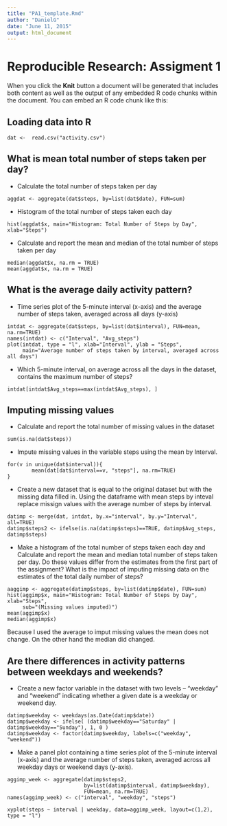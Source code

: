 ```yaml
---
title: "PA1_template.Rmd"
author: "DanielG"
date: "June 11, 2015"
output: html_document
---
```


# Reproducible Research: Assigment 1

When you click the **Knit** button a document will be generated that includes both content as well as the output of any embedded R code chunks within the document. You can embed an R code chunk like this:

## Loading data into R 
```{r, echo=TRUE}
dat <-  read.csv("activity.csv")
```

## What is mean total number of steps taken per day?

- Calculate the total number of steps taken per day

```{r, echo=TRUE}
aggdat <- aggregate(dat$steps, by=list(dat$date), FUN=sum)
```

- Histogram of the total number of steps taken each day

```{r, echo=TRUE}
hist(aggdat$x, main="Histogram: Total Number of Steps by Day", xlab="Steps")
```

- Calculate and report the mean and median of the total number of steps taken per day
```{r, echo=TRUE}
median(aggdat$x, na.rm = TRUE)
mean(aggdat$x, na.rm = TRUE)
```


## What is the average daily activity pattern?

- Time series plot of the 5-minute interval (x-axis) and the average number of steps taken, averaged across all days (y-axis)

```{r, echo=TRUE}
intdat <- aggregate(dat$steps, by=list(dat$interval), FUN=mean, na.rm=TRUE)
names(intdat) <- c("Interval", "Avg_steps")
plot(intdat, type = "l", xlab="Interval", ylab = "Steps", 
     main="Average number of steps taken by interval, averaged across all days")
```

- Which 5-minute interval, on average across all the days in the dataset, contains the maximum number of steps?


```{r, echo=TRUE}
intdat[intdat$Avg_steps==max(intdat$Avg_steps), ]
```

## Imputing missing values

- Calculate and report the total number of missing values in the dataset 

```{r, echo=TRUE}
sum(is.na(dat$steps))
```

- Impute missing values in the variable steps using the mean by Interval. 

```{r, echo=TRUE}
for(v in unique(dat$interval)){
        mean(dat[dat$interval==v, "steps"], na.rm=TRUE)
}
```

- Create a new dataset that is equal to the original dataset but with the missing data filled in. Using the dataframe with mean steps by inteval replace missign values with the average number of steps by interval.

```{r, echo=TRUE}
datimp <- merge(dat, intdat, by.x="interval", by.y="Interval", all=TRUE)
datimp$steps2 <- ifelse(is.na(datimp$steps)==TRUE, datimp$Avg_steps, datimp$steps) 
```

- Make a histogram of the total number of steps taken each day and Calculate and report the mean and median total number of steps taken per day. Do these values differ from the estimates from the first part of the assignment? What is the impact of imputing missing data on the estimates of the total daily number of steps?

```{r, echo=TRUE}
aaggimp <- aggregate(datimp$steps, by=list(datimp$date), FUN=sum)
hist(aggimp$x, main="Histogram: Total Number of Steps by Day", xlab="Steps", 
     sub="(Missing values imputed)")
mean(aggimp$x)
median(aggimp$x)
```

Because I used the average to imput missing values the mean does not change. On the other hand the median did changed.

## Are there differences in activity patterns between weekdays and weekends?

- Create a new factor variable in the dataset with two levels – “weekday” and “weekend” indicating whether a given date is a weekday or weekend day.

```{r, echo=TRUE}
datimp$weekday <- weekdays(as.Date(datimp$date))
datimp$weekday <- ifelse( (datimp$weekday=="Saturday" | datimp$weekday=="Sunday"), 1, 0 )
datimp$weekday <- factor(datimp$weekday, labels=c("weekday", "weekend"))
```

- Make a panel plot containing a time series plot of the 5-minute interval (x-axis) and the average number of steps taken, averaged across all weekday days or weekend days (y-axis).

```{r, echo=TRUE}
aggimp_week <- aggregate(datimp$steps2, 
                         by=list(datimp$interval, datimp$weekday), 
                         FUN=mean, na.rm=TRUE)
names(aggimp_week) <- c("interval", "weekday", "steps")

xyplot(steps ~ interval | weekday, data=aggimp_week, layout=c(1,2), type = "l")
```






